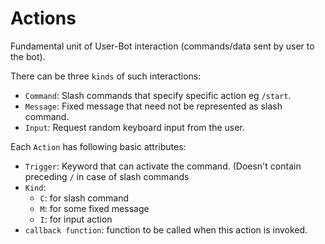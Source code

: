 # Actions

Fundamental unit of User-Bot interaction (commands/data sent by user to
the bot).

There can be three `kinds` of such interactions:
- `Command`: Slash commands that specify specific action eg `/start`.
- `Message`: Fixed message that need not be represented as slash command.
- `Input`: Request random keyboard input from the user.


Each `Action` has following basic attributes:
- `Trigger`: Keyword that can activate the command. (Doesn't contain
preceding `/` in case of slash commands
- `Kind`:
    - `C`: for slash command
    - `M`: for some fixed message
    - `I`: for input action
- `callback function`: function to be called when this action is invoked.
